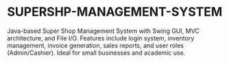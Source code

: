 # SUPERSHP-MANAGEMENT-SYSTEM
Java-based Super Shop Management System with Swing GUI, MVC architecture, and File I/O. Features include login system, inventory management, invoice generation, sales reports, and user roles (Admin/Cashier). Ideal for small businesses and academic use.
